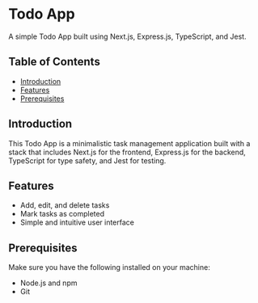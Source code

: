 # Todo App

A simple Todo App built using Next.js, Express.js, TypeScript, and Jest.

## Table of Contents

- [Introduction](#introduction)
- [Features](#features)
- [Prerequisites](#prerequisites)

## Introduction

This Todo App is a minimalistic task management application built with a stack that includes Next.js for the frontend, Express.js for the backend, TypeScript for type safety, and Jest for testing.

## Features

- Add, edit, and delete tasks
- Mark tasks as completed
- Simple and intuitive user interface

## Prerequisites

Make sure you have the following installed on your machine:

- Node.js and npm
- Git


